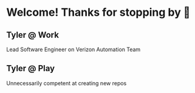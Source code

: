 # Welcome! Thanks for stopping by 👋

## Tyler @ Work
Lead Software Engineer on Verizon Automation Team

## Tyler @ Play
Unnecessarily competent at creating new repos



<!--Quick to create a new repo to initialize experiment with new tools --!>
<!--  atylerwolfe.com 🏃‍♂️🌱--!>
